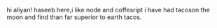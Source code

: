 hi aliyan!
haseeb here,i like node and coffesript
i have had tacoson the moon and find than far superior to earth tacos.
